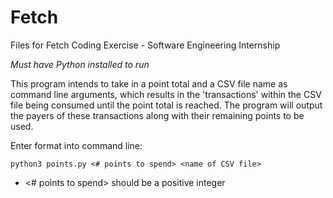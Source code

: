 # Fetch
Files for Fetch Coding Exercise - Software Engineering Internship

*Must have Python installed to run*

This program intends to take in a point total and a CSV file name as command line arguments, 
which results in the 'transactions' within the CSV file being consumed until the point total is
reached. The program will output the payers of these transactions along with their remaining 
points to be used.

Enter format into command line:

    python3 points.py <# points to spend> <name of CSV file>

- <# points to spend> should be a positive integer

